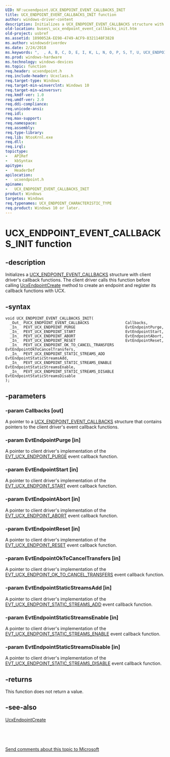 ```yaml
---
UID: NF:ucxendpoint.UCX_ENDPOINT_EVENT_CALLBACKS_INIT
title: UCX_ENDPOINT_EVENT_CALLBACKS_INIT function
author: windows-driver-content
description: Initializes a UCX_ENDPOINT_EVENT_CALLBACKS structure with client driver's callback functions. The client driver calls this function before calling UcxEndpointCreate method to create an endpoint and register its callback functions with UCX.
old-location: buses\_ucx_endpoint_event_callbacks_init.htm
old-project: usbref
ms.assetid: 1890052A-EE98-4749-ACF9-8321148F3828
ms.author: windowsdriverdev
ms.date: 2/24/2018
ms.keywords: ",  , A, B, C, D, E, I, K, L, N, O, P, S, T, U, UCX_ENDPOINT_EVENT_CALLBACKS_INIT, UCX_ENDPOINT_EVENT_CALLBACKS_INIT function [Buses], V, X, _, buses._ucx_endpoint_event_callbacks_init, ucxendpoint/UCX_ENDPOINT_EVENT_CALLBACKS_INIT"
ms.prod: windows-hardware
ms.technology: windows-devices
ms.topic: function
req.header: ucxendpoint.h
req.include-header: Ucxclass.h
req.target-type: Windows
req.target-min-winverclnt: Windows 10
req.target-min-winversvr: 
req.kmdf-ver: 1.0
req.umdf-ver: 2.0
req.ddi-compliance: 
req.unicode-ansi: 
req.idl: 
req.max-support: 
req.namespace: 
req.assembly: 
req.type-library: 
req.lib: NtosKrnl.exe
req.dll: 
req.irql: 
topictype:
-	APIRef
-	kbSyntax
apitype:
-	HeaderDef
apilocation:
-	ucxendpoint.h
apiname:
-	UCX_ENDPOINT_EVENT_CALLBACKS_INIT
product: Windows
targetos: Windows
req.typenames: UCX_ENDPOINT_CHARACTERISTIC_TYPE
req.product: Windows 10 or later.
---
```


# UCX_ENDPOINT_EVENT_CALLBACKS_INIT function


## -description


Initializes a <a href="..\ucxendpoint\ns-ucxendpoint-_ucx_endpoint_event_callbacks.md">UCX_ENDPOINT_EVENT_CALLBACKS</a> structure with client driver's callback functions. The client driver calls this function before calling <a href="..\ucxendpoint\nf-ucxendpoint-ucxendpointcreate.md">UcxEndpointCreate</a> method to create an endpoint and register its callback functions with UCX.


## -syntax


````
void UCX_ENDPOINT_EVENT_CALLBACKS_INIT(
  _Out_ PUCX_ENDPOINT_EVENT_CALLBACKS                Callbacks,
  _In_  PEVT_UCX_ENDPOINT_PURGE                      EvtEndpointPurge,
  _In_  PEVT_UCX_ENDPOINT_START                      EvtEndpointStart,
  _In_  PEVT_UCX_ENDPOINT_ABORT                      EvtEndpointAbort,
  _In_  PEVT_UCX_ENDPOINT_RESET                      EvtEndpointReset,
  _In_  PEVT_UCX_ENDPOINT_OK_TO_CANCEL_TRANSFERS     EvtEndpointOkToCancelTransfers,
  _In_  PEVT_UCX_ENDPOINT_STATIC_STREAMS_ADD         EvtEndpointStaticStreamsAdd,
  _In_  PEVT_UCX_ENDPOINT_STATIC_STREAMS_ENABLE      EvtEndpointStaticStreamsEnable,
  _In_  PEVT_UCX_ENDPOINT_STATIC_STREAMS_DISABLE     EvtEndpointStaticStreamsDisable
);
````


## -parameters




### -param Callbacks [out]

A pointer to a <a href="..\ucxendpoint\ns-ucxendpoint-_ucx_endpoint_event_callbacks.md">UCX_ENDPOINT_EVENT_CALLBACKS</a> structure that contains pointers to the client driver's event callback functions.


### -param EvtEndpointPurge [in]

A pointer to client driver's implementation of the <a href="..\ucxendpoint\nc-ucxendpoint-evt_ucx_endpoint_purge.md">EVT_UCX_ENDPOINT_PURGE</a>                     event callback function.


### -param EvtEndpointStart [in]

A pointer to client driver's implementation of the <a href="..\ucxendpoint\nc-ucxendpoint-evt_ucx_endpoint_start.md">EVT_UCX_ENDPOINT_START</a>                     event callback function.


### -param EvtEndpointAbort [in]

A pointer to client driver's implementation of the <a href="..\ucxendpoint\nc-ucxendpoint-evt_ucx_endpoint_abort.md">EVT_UCX_ENDPOINT_ABORT</a>                     event callback function.


### -param EvtEndpointReset [in]

A pointer to client driver's implementation of the <a href="..\ucxendpoint\nc-ucxendpoint-evt_ucx_endpoint_reset.md">EVT_UCX_ENDPOINT_RESET</a>                     event callback function.


### -param EvtEndpointOkToCancelTransfers [in]

A pointer to client driver's implementation of the <a href="..\ucxendpoint\nc-ucxendpoint-evt_ucx_endpoint_ok_to_cancel_transfers.md">EVT_UCX_ENDPOINT_OK_TO_CANCEL_TRANSFERS</a>    event callback function.


### -param EvtEndpointStaticStreamsAdd [in]

A pointer to client driver's implementation of the <a href="..\ucxendpoint\nc-ucxendpoint-evt_ucx_endpoint_static_streams_add.md">EVT_UCX_ENDPOINT_STATIC_STREAMS_ADD</a>        event callback function.


### -param EvtEndpointStaticStreamsEnable [in]

A pointer to client driver's implementation of the <a href="..\ucxendpoint\nc-ucxendpoint-evt_ucx_endpoint_static_streams_enable.md">EVT_UCX_ENDPOINT_STATIC_STREAMS_ENABLE</a>     event callback function.


### -param EvtEndpointStaticStreamsDisable [in]

A pointer to client driver's implementation of the <a href="..\ucxendpoint\nc-ucxendpoint-evt_ucx_endpoint_static_streams_disable.md">EVT_UCX_ENDPOINT_STATIC_STREAMS_DISABLE</a>    event callback function.


## -returns



This function does not return a value.




## -see-also

<a href="..\ucxendpoint\nf-ucxendpoint-ucxendpointcreate.md">UcxEndpointCreate</a>



 

 

<a href="mailto:wsddocfb@microsoft.com?subject=Documentation%20feedback [usbref\buses]:%20UCX_ENDPOINT_EVENT_CALLBACKS_INIT function%20 RELEASE:%20(2/24/2018)&amp;body=%0A%0APRIVACY STATEMENT%0A%0AWe use your feedback to improve the documentation. We don't use your email address for any other purpose, and we'll remove your email address from our system after the issue that you're reporting is fixed. While we're working to fix this issue, we might send you an email message to ask for more info. Later, we might also send you an email message to let you know that we've addressed your feedback.%0A%0AFor more info about Microsoft's privacy policy, see http://privacy.microsoft.com/en-us/default.aspx." title="Send comments about this topic to Microsoft">Send comments about this topic to Microsoft</a>

